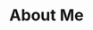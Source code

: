 ---
category: [aboutme] #Category ID.
hue: var(--c-themeHueGreen) #Category hue. See note [1].
title: About Me #Category title.
description: Hyunseok Erik Jung.
---